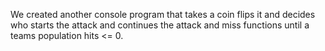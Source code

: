 We created another console program that takes a coin flips it and decides who starts the attack and continues the attack and miss functions until a teams population hits <= 0.
